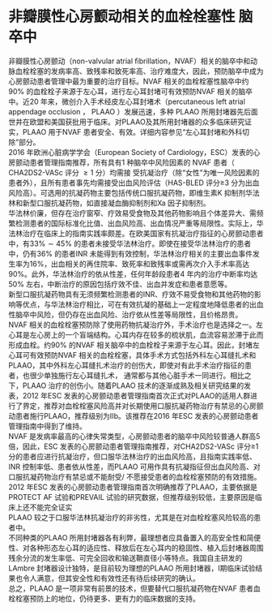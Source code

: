 # 非瓣膜性心房颤动相关的血栓栓塞性 脑卒中  
非瓣膜性心房颤动（non-valvular atrial ﬁbrillation，NVAF）相关的脑卒中和动脉血栓栓塞的发病率高、致残率和致死率高、治疗难度大，因此，预防脑卒中成为心房颤动患者管理中最为重要的治疗目标。NVAF 相关的血栓栓塞性脑卒中约$90\%$ 的血栓栓子来源于左心耳，进行左心耳封堵可有效预防NVAF 相关的脑卒中。近20 年来，微创介入手术经皮左心耳封堵术（percutaneous left atrial appendage occlusion ， PLAAO ）发展迅速，多种  PLAAO 所用封堵器先后面世并在欧盟和美国获批用于临床。对PLAAO及其所用封堵器的众多临床研究证实，PLAAO 用于NVAF 患者安全、有效。详细内容参见“左心耳封堵和外科切除”部分。  
2016 年欧洲心脏病学学会（European Society of Cardiology，ESC）发表的心房颤动患者管理指南推荐，所有具有1 种脑卒中风险因素的 NVAF  患者（ CHA2DS2-VASc  评分 $\geqslant1$  分）均需接 受抗凝治疗（除“女性”为唯一风险因素的患者外），且所有患者事先均需接受出血风险评估（HAS-BLED 评分≥3 分为出血风险高）。可选用的抗凝药物主要包括传统口服抗凝药物，即维生素K 抑制剂华法林和新型口服抗凝药物，如直接凝血酶抑制剂和Ⅹa 因子抑制剂。  
华法林价廉，但存在治疗窗窄、疗效易受食物及其他药物影响且个体差异大、需频繁检测患者的国际标准化比值、出血风险高、出血情况严重等局限性。实际上，华法林治疗在临床上的指南实践率颇差。在欧美国家有抗凝治疗指征的心房颤动患者中，有$33\%\sim45\%$ 的患者未接受华法林治疗。即使在接受华法林治疗的患者中，仍有$36\%$ 的患者INR 未能得到有效控制，华法林治疗相关的主要出血事件发生率为$16\%$，出血相关的再住院率、致死率和致残率或需再次介入手术率高达$90\%$。此外，华法林治疗的依从性差，任何年龄段患者4 年内的治疗中断率均达$50\%$ 左右，中断治疗的原因包括疗效不佳、出血并发症和患者意愿等。  
新型口服抗凝药物具有无须频繁检测患者的INR、疗效不易受食物和其他药物的影响等优点，与华法林治疗相比，可在有效抗凝的基础上一定程度地降低患者的出血性脑卒中风险，但仍存在出血风险、治疗依从性差等局限性，且价格昂贵。  
NVAF 相关的血栓栓塞预防除了使用药物抗凝治疗外，手术治疗也是选择之一。左心耳是左心房上的一个盲端结构。心耳内存在较多的梳状肌，血流容易淤滞于此而形成血栓。约$90\%$ 的NVAF 相关脑卒中的血栓栓子来源于左心耳。因此，封堵左心耳可有效预防NVAF 相关的血栓栓塞，具体手术方式包括外科左心耳缝扎术和PLAAO，其中外科左心耳缝扎术治疗的创伤大，即使对有此手术治疗指征的患者，也很少单独施行左心耳缝扎术， 通常都与其他心脏手术一同进行。相比之下，PLAAO 治疗的创伤小。随着PLAAO 技术的逐渐成熟及相关研究结果的发表，2012 年ESC 发表的心房颤动患者管理指南首次正式对PLAAO的适用人群进行了界定，推荐对血栓栓塞风险高并对长期使用口服抗凝药物治疗有禁忌的心房颤动患者施行PLAAO，推荐级别为Ⅱb。该推荐在2016 年ESC 发表的心房颤动患者管理指南中得到了维持。  
NVAF 是发病率最高的心律失常类型，心房颤动患者的脑卒中风险较普通人群高5 倍，因此，ESC 发表的心房颤动患者管理指南推荐，对CHA2DS2-VASc 评分≥1 分的患者应进行抗凝治疗，但口服华法林治疗的出血风险高，且指南实践率低、INR 控制率低、患者依从性差，而PLAAO 可用作具有抗凝指征但出血风险高、对口服抗凝药物治疗有禁忌或不能耐受/ 不愿接受患者的血栓栓塞预防的有效措施。  
2012 年ESC 发表的心房颤动患者管理指南首次明确推荐了PLAAO，主要依据是PROTECT AF 试验和PREVAIL 试验的研究数据，但推荐级别较低，主要原因是临床上还不能完全证实  
PLAAO 较之于口服华法林抗凝治疗的非劣性，尤其是在对血栓栓塞风险较高的患者中。  
不同种类的PLAAO 所用封堵器各有利弊，最理想者应具备置入的高安全性和简便性、对各种形态左心耳的适应性、释放后在左心耳内的稳固性、植入后封堵器周围残余分流的发生率低、可完全回收和输送鞘直径小等特点。我国自主研发的LAmbre 封堵器设计独特，是目前较为理想的PLAAO 所用封堵器，Ⅰ期临床试验结果也令人满意，但其安全性和有效性还有待后续研究的确认。  
总之，PLAAO 是一项非常有前景的技术，但要替代口服抗凝药物在NVAF 患者血栓栓塞预防上的地位，仍待更多、更有力的临床数据的支持。  
